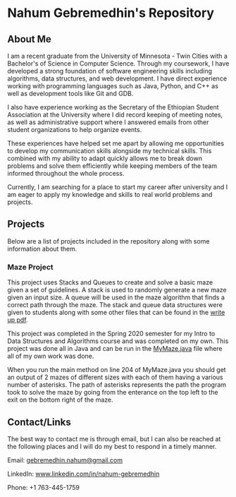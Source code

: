 # Nahum Gebremedhin's Repository 


## About Me

I am a recent graduate from the University of Minnesota - Twin Cities with a Bachelor's of Science in Computer Science. Through my coursework, I have developed a strong foundation of software engineering skills including algorithms, data structures, and web development. I have direct experience working with programming languages such as Java, Python, and C++ as well as development tools like Git and GDB.

I also have experience working as the Secretary of the Ethiopian Student Association at the University where I did record keeping of meeting notes, as well as administrative support where I answered emails from other student organizations to help organize events.

These experiences have helped set me apart by allowing me opportunities to develop my communication skills alongside my technical skills. This combined with my ability to adapt quickly allows me to break down problems and solve them efficiently while keeping members of the team informed throughout the whole process. 

Currently, I am searching for a place to start my career after university and I am eager to apply my knowledge and skills to real world problems and projects.


## Projects

Below are a list of projects included in the repository along with some information about them.

### Maze Project

This project uses Stacks and Queues to create and solve a basic maze given a set of guidelines. A stack is used to randomly generate a new maze given an input size. A queue will be used in the maze algorithm that finds a correct path through the maze. The stack and queue data structures were given to students along with some other files that can be found in the [write up pdf](https://github.com/nahum-gebremedhin/nahum-gebremedhin/blob/main/MazeProject/CSCI_1933_Project_4_SPRING_2020.pdf).

This project was completed in the Spring 2020 semester for my Intro to Data Structures and Algorithms course and was completed on my own. This project was done all in Java and can be run in the [MyMaze.java](https://github.com/nahum-gebremedhin/nahum-gebremedhin/blob/main/MazeProject/src/MyMaze.java) file where all of my own work was done. 

When you run the main method on line 204 of MyMaze.java you should get an output of 2 mazes of different sizes with each of them having a various number of asterisks. The path of asterisks represents the path the program took to solve the maze by going from the enterance on the top left to the exit on the bottom right of the maze. 

## Contact/Links

The best way to contact me is through email, but I can also be reached at the following places and I will do my best to respond in a timely manner. 



Email: gebremedhin.nahum@gmail.com 

LinkedIn: www.linkedin.com/in/nahum-gebremedhin

Phone: +1 763-445-1759




<!---
nahum-gebremedhin/nahum-gebremedhin is a ✨ special ✨ repository because its `README.md` (this file) appears on your GitHub profile.
You can click the Preview link to take a look at your changes.
--->
